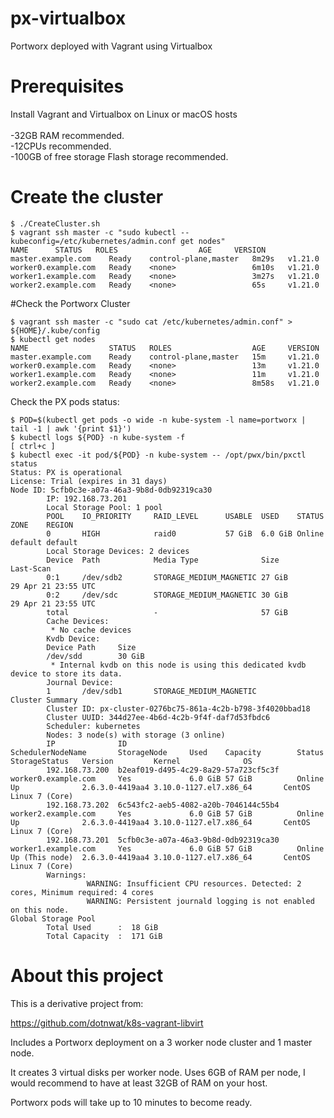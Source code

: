 # px-virtualbox
Portworx deployed with Vagrant using Virtualbox

# Prerequisites

Install Vagrant and Virtualbox on Linux or macOS hosts\
\
-32GB RAM recommended.\
-12CPUs recommended.\
-100GB of free storage Flash storage recommended.

# Create the cluster

```
$ ./CreateCluster.sh
$ vagrant ssh master -c "sudo kubectl --kubeconfig=/etc/kubernetes/admin.conf get nodes"
NAME      STATUS   ROLES                  AGE     VERSION
master.example.com    Ready    control-plane,master   8m29s   v1.21.0
worker0.example.com   Ready    <none>                 6m10s   v1.21.0
worker1.example.com   Ready    <none>                 3m27s   v1.21.0
worker2.example.com   Ready    <none>                 65s     v1.21.0

```

#Check the Portworx Cluster

```
$ vagrant ssh master -c "sudo cat /etc/kubernetes/admin.conf" > ${HOME}/.kube/config
$ kubectl get nodes
NAME                  STATUS   ROLES                  AGE     VERSION
master.example.com    Ready    control-plane,master   15m     v1.21.0
worker0.example.com   Ready    <none>                 13m     v1.21.0
worker1.example.com   Ready    <none>                 11m     v1.21.0
worker2.example.com   Ready    <none>                 8m58s   v1.21.0
```
Check the PX pods status:

```
$ POD=$(kubectl get pods -o wide -n kube-system -l name=portworx | tail -1 | awk '{print $1}')
$ kubectl logs ${POD} -n kube-system -f
[ ctrl+c ]
$ kubectl exec -it pod/${POD} -n kube-system -- /opt/pwx/bin/pxctl status
Status: PX is operational
License: Trial (expires in 31 days)
Node ID: 5cfb0c3e-a07a-46a3-9b8d-0db92319ca30
        IP: 192.168.73.201 
        Local Storage Pool: 1 pool
        POOL    IO_PRIORITY     RAID_LEVEL      USABLE  USED    STATUS  ZONE    REGION
        0       HIGH            raid0           57 GiB  6.0 GiB Online  default default
        Local Storage Devices: 2 devices
        Device  Path            Media Type              Size            Last-Scan
        0:1     /dev/sdb2       STORAGE_MEDIUM_MAGNETIC 27 GiB          29 Apr 21 23:55 UTC
        0:2     /dev/sdc        STORAGE_MEDIUM_MAGNETIC 30 GiB          29 Apr 21 23:55 UTC
        total                   -                       57 GiB
        Cache Devices:
         * No cache devices
        Kvdb Device:
        Device Path     Size
        /dev/sdd        30 GiB
         * Internal kvdb on this node is using this dedicated kvdb device to store its data.
        Journal Device: 
        1       /dev/sdb1       STORAGE_MEDIUM_MAGNETIC
Cluster Summary
        Cluster ID: px-cluster-0276bc75-861a-4c2b-b798-3f4020bbad18
        Cluster UUID: 344d27ee-4b6d-4c2b-9f4f-daf7d53fbdc6
        Scheduler: kubernetes
        Nodes: 3 node(s) with storage (3 online)
        IP              ID                                      SchedulerNodeName       StorageNode     Used    Capacity        Status  StorageStatus   Version         Kernel              OS
        192.168.73.200  b2eaf019-d495-4c29-8a29-57a723cf5c3f    worker0.example.com     Yes             6.0 GiB 57 GiB          Online  Up              2.6.3.0-4419aa4 3.10.0-1127.el7.x86_64       CentOS Linux 7 (Core)
        192.168.73.202  6c543fc2-aeb5-4082-a20b-7046144c55b4    worker2.example.com     Yes             6.0 GiB 57 GiB          Online  Up              2.6.3.0-4419aa4 3.10.0-1127.el7.x86_64       CentOS Linux 7 (Core)
        192.168.73.201  5cfb0c3e-a07a-46a3-9b8d-0db92319ca30    worker1.example.com     Yes             6.0 GiB 57 GiB          Online  Up (This node)  2.6.3.0-4419aa4 3.10.0-1127.el7.x86_64       CentOS Linux 7 (Core)
        Warnings: 
                 WARNING: Insufficient CPU resources. Detected: 2 cores, Minimum required: 4 cores
                 WARNING: Persistent journald logging is not enabled on this node.
Global Storage Pool
        Total Used      :  18 GiB
        Total Capacity  :  171 GiB

```
# About this project

This is a derivative project from:

https://github.com/dotnwat/k8s-vagrant-libvirt 

Includes a Portworx deployment on a 3 worker node cluster and 1 master node.

It creates 3 virtual disks per worker node. Uses 6GB of RAM per node, I would recommend to have at least 32GB of RAM on your host.

Portworx pods will take up to 10 minutes to become ready.
